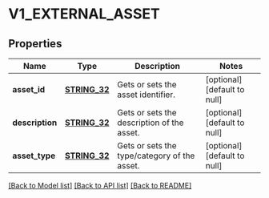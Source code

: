 # V1_EXTERNAL_ASSET

## Properties
Name | Type | Description | Notes
------------ | ------------- | ------------- | -------------
**asset_id** | [**STRING_32**](STRING_32.md) | Gets or sets the asset identifier. | [optional] [default to null]
**description** | [**STRING_32**](STRING_32.md) | Gets or sets the description of the asset. | [optional] [default to null]
**asset_type** | [**STRING_32**](STRING_32.md) | Gets or sets the type/category of the asset. | [optional] [default to null]

[[Back to Model list]](../README.md#documentation-for-models) [[Back to API list]](../README.md#documentation-for-api-endpoints) [[Back to README]](../README.md)


